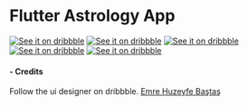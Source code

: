 # Flutter Astrology App


[![See it on dribbble](https://icons.iconarchive.com/icons/danleech/simple/64/dribbble-icon.png)](https://dribbble.com/huzeyfe)
[![See it on dribbble](https://cdn.dribbble.com/users/898669/screenshots/9873401/media/165224a37ac3aaa5980a8c2cd8072245.png)](https://dribbble.com/shots/9873401/attachments/1906651?mode=media)
[![See it on dribbble](https://cdn.dribbble.com/users/898669/screenshots/9873401/media/c94f766677f7677d322ae7f3b5e642ce.png)](https://dribbble.com/shots/9873401/attachments/1906651?mode=media)
[![See it on dribbble](https://cdn.dribbble.com/users/898669/screenshots/9873401/media/4a56c235accdca7f85fd08e8c4718d70.png)](https://dribbble.com/shots/9873401/attachments/1906651?mode=media)
[![See it on dribbble](https://cdn.dribbble.com/users/898669/screenshots/9873401/media/41c046832e9389383c8b8e0668613c72.png)](https://dribbble.com/shots/9873401/attachments/1906651?mode=media)


#### - Credits
Follow the ui designer on dribbble.
[Emre Huzeyfe Baştaş](https://dribbble.com/huzeyfe)